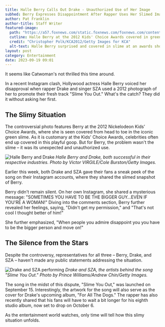 ```yaml
---
title: Halle Berry Calls Out Drake - Unauthorized Use of Her Image
subhed: Berry Expresses Disappointment After Rapper Uses Her Slimed Image for New Song Promo
author: Pat Franklin
author-title: Staff Writer
featured-image: 
  path: "https://a57.foxnews.com/static.foxnews.com/foxnews.com/content/uploads/2023/09/672/378/halle-berry-slime.jpg?ve=1&tl=1"
  cutline: Halle Berry at the 2012 Kids' Choice Awards covered in green slime.
  credit: "Christopher Polk/KCA2012/Getty Images for KCA"
  alt-text: Halle Berry surprised and covered in slime at an awards show.
layout: post
category: Entertainment
date: 2023-09-19 09:01
---
```


It seems like Catwoman's not thrilled this time around.

In a recent Instagram clash, Hollywood actress Halle Berry voiced her disapproval when rapper Drake and singer SZA used a 2012 photograph of her to promote their fresh track "Slime You Out." What's the catch? They did it without asking her first.

## The Slimy Situation

The controversial photo features Berry at the 2012 Nickelodeon Kids' Choice Awards, where she is seen covered from head to toe in the iconic green slime. As it is customary at the Kids' Choice Awards, celebrities often end up covered in this playful goop. But for Berry, the problem wasn't the slime – it was its unexpected and unauthorized use.

![Halle Berry and Drake](https://a57.foxnews.com/static.foxnews.com/foxnews.com/content/uploads/2023/09/672/378/halle-berry-drake.jpg?ve=1&tl=1)
*Halle Berry and Drake, both successful in their respective industries. Photo by Victor VIRGILE/Cole Burston/Getty Images.*

Earlier this week, both Drake and SZA gave their fans a sneak peek of the song on their Instagram accounts, where they shared the slimed snapshot of Berry.

Berry didn't remain silent. On her own Instagram, she shared a mysterious message: "SOMETIMES YOU HAVE TO BE THE BIGGER GUY…EVEN IF YOU'RE A WOMAN!" Diving into the comments section, Berry further revealed her feelings, saying, "Didn't get my permission," and "That's not cool I thought better of him!" 

She further emphasized, "When people you admire disappoint you you have to be the bigger person and move on!"

## The Silence from the Stars

Despite the controversy, representatives for all three – Berry, Drake, and SZA – haven't made any public statements addressing the situation.

![Drake and SZA performing](https://a57.foxnews.com/static.foxnews.com/foxnews.com/content/uploads/2023/09/672/378/drake-sza.jpg?ve=1&tl=1)
*Drake and SZA, the artists behind the song "Slime You Out." Photo by Prince Williams/Andrew Chin/Getty Images.*

The song in the midst of this dispute, "Slime You Out," was launched on September 15. Interestingly, the artwork for the song will also serve as the cover for Drake's upcoming album, "For All The Dogs." The rapper has also recently shared that his fans will have to wait a bit longer for his eighth studio album, now set to drop on October 6.

As the entertainment world watches, only time will tell how this slimy situation unfolds.
